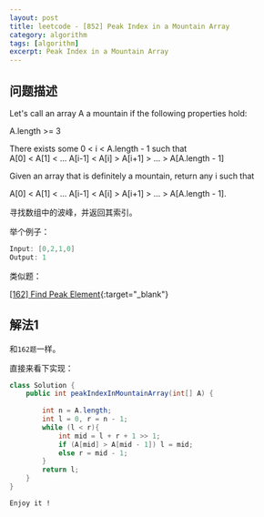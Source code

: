 ```yaml
---
layout: post
title: leetcode - [852] Peak Index in a Mountain Array
category: algorithm
tags: [algorithm]
excerpt: Peak Index in a Mountain Array
---
```


## 问题描述  


Let's call an array A a mountain if the following properties hold:  

A.length >= 3  


There exists some 0 < i < A.length - 1 such that  
A[0] < A[1] < ... A[i-1] < A[i] > A[i+1] > ... > A[A.length - 1]   

Given an array that is definitely a mountain, return any i such that 

A[0] < A[1] < ... A[i-1] < A[i] > A[i+1] > ... > A[A.length - 1].  



寻找数组中的波峰，并返回其索引。  

举个例子：  

``` java
Input: [0,2,1,0]
Output: 1
```

类似题： 


[[162] Find Peak Element](http://yaoyichen.cn/algorithm/2020/07/15/leetcode-162.html){:target="_blank"}  


## 解法1  

和`162题`一样。  

直接来看下实现：  


``` java
class Solution {
    public int peakIndexInMountainArray(int[] A) {
        
        int n = A.length;
        int l = 0, r = n - 1;
        while (l < r){
            int mid = l + r + 1 >> 1;
            if (A[mid] > A[mid - 1]) l = mid;
            else r = mid - 1;
        }
        return l;
    }
}
```

`Enjoy it ! `